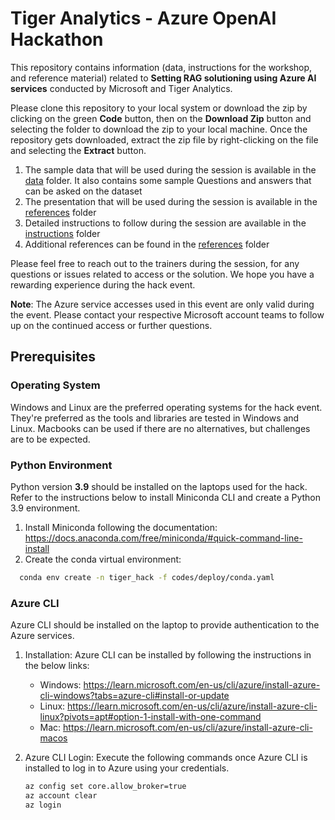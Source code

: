 # Tiger Analytics - Azure OpenAI Hackathon

This repository contains information (data, instructions for the workshop, and reference material) related to **Setting RAG solutioning using Azure AI services** conducted by Microsoft and Tiger Analytics.

Please clone this repository to your local system or download the zip by clicking on the green **Code** button, then on the **Download Zip** button and selecting the folder to download the zip to your local machine. Once the repository gets downloaded, extract the zip file by right-clicking on the file and selecting the **Extract** button.

1. The sample data that will be used during the session is available in the [data](data) folder. It also contains some sample Questions and answers that can be asked on the dataset
2. The presentation that will be used during the session is available in the [references](references/AI_Build_Presentation.pdf) folder
3. Detailed instructions to follow during the session are available in the [instructions](instructions/ms_ai_build_steps.pdf) folder
4. Additional references can be found in the [references](references) folder

Please feel free to reach out to the trainers during the session, for any questions or issues related to access or the
solution. We hope you have a rewarding experience during the hack event.

**Note**: The Azure service accesses used in this event are only valid during the event. Please contact your respective Microsoft account teams to follow up on the continued access or further questions.

## Prerequisites

### Operating System

Windows and Linux are the preferred operating systems for the hack event. They're preferred as the tools and libraries are tested in Windows and Linux. Macbooks can be used if there are no alternatives, but challenges are to be expected.

### Python Environment

Python version **3.9** should be installed on the laptops used for the hack.
Refer to the instructions below to install Miniconda CLI and create a Python 3.9 environment.

1. Install Miniconda following the documentation: <https://docs.anaconda.com/free/miniconda/#quick-command-line-install>
2. Create the conda virtual environment:

  ```bash
    conda env create -n tiger_hack -f codes/deploy/conda.yaml
  ```

### Azure CLI

Azure CLI should be installed on the laptop to provide authentication to the Azure services.

1. Installation:
    Azure CLI can be installed by following the instructions in the below links:

    * Windows: <https://learn.microsoft.com/en-us/cli/azure/install-azure-cli-windows?tabs=azure-cli#install-or-update>
    * Linux: <https://learn.microsoft.com/en-us/cli/azure/install-azure-cli-linux?pivots=apt#option-1-install-with-one-command>
    * Mac: <https://learn.microsoft.com/en-us/cli/azure/install-azure-cli-macos>

2. Azure CLI Login:
    Execute the following commands once Azure CLI is installed to log in to Azure using your credentials.

      ```bash
      az config set core.allow_broker=true
      az account clear
      az login
      ```
